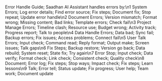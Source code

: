 Error Handle Guide; Saadhan AI Assistant handles errors by:\n1 System Errors; Log error details; Find error source; Fix steps; Document fix; Stop repeat; Update error handle\n2 Document Errors; Version mismatch; Format wrong; Missing content; Bad links; Template errors; Check fail\n3 Project Manage Errors; Timeline clash; Resource use; Budget wrong; Activity track; Progress report; Talk to people\n4 Data Handle Errors; Data bad; Sync fail; Backup errors; Fix issues; Access problems; Connect fail\n5 User Talk Errors; Input check; Command read; Reply format; Output make; Screen issues; Talk gaps\n6 Fix Steps; Backup restore; Version go back; Data rebuild; System reset; State fix; Try again\n7 Error Stop; Input check; Data verify; Format check; Link check; Consistent check; Quality check\n8 Document; Error log; Fix steps; Stop ways; Impact check; Fix steps; Learn lessons\n9 Talk; Error tell; Status update; Fix progress; User help; Team work; Document update
